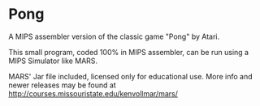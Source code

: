 # Pong
A MIPS assembler version of the classic game "Pong" by Atari.

This small program, coded 100% in MIPS assembler, can be run using a MIPS Simulator like MARS. 

MARS' Jar file included, licensed only for educational use. More info and newer releases may be found at http://courses.missouristate.edu/kenvollmar/mars/

